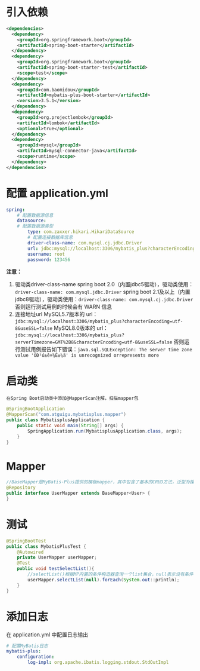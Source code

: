# 引入依赖
```xml
<dependencies>
  <dependency>
    <groupId>org.springframework.boot</groupId>
    <artifactId>spring-boot-starter</artifactId>
  </dependency>
  <dependency>
    <groupId>org.springframework.boot</groupId>
    <artifactId>spring-boot-starter-test</artifactId>
    <scope>test</scope>
  </dependency>
  <dependency>
    <groupId>com.baomidou</groupId>
    <artifactId>mybatis-plus-boot-starter</artifactId>
    <version>3.5.1</version>
  </dependency>
  <dependency>
    <groupId>org.projectlombok</groupId>
    <artifactId>lombok</artifactId>
    <optional>true</optional>
  </dependency>
  <dependency>
    <groupId>mysql</groupId>
    <artifactId>mysql-connector-java</artifactId>
    <scope>runtime</scope>
  </dependency>
</dependencies>
```
# 配置 application.yml
```yaml
spring:
	# 配置数据源信息
	datasource:
	# 配置数据源类型
		type: com.zaxxer.hikari.HikariDataSource
		# 配置连接数据库信息
		driver-class-name: com.mysql.cj.jdbc.Driver
		url: jdbc:mysql://localhost:3306/mybatis_plus?characterEncoding=utf-8&useSSL=false
		username: root
		password: 123456
```
**注意：**

1. 驱动类driver-class-name
spring boot 2.0（内置jdbc5驱动），驱动类使用：`driver-class-name: com.mysql.jdbc.Driver`
spring boot 2.1及以上（内置jdbc8驱动），驱动类使用：`driver-class-name: com.mysql.cj.jdbc.Driver` 否则运行测试用例的时候会有 WARN 信息
2. 连接地址url
MySQL5.7版本的 url：`jdbc:mysql://localhost:3306/mybatis_plus?characterEncoding=utf-8&useSSL=false` MySQL8.0版本的 url：`jdbc:mysql://localhost:3306/mybatis_plus?serverTimezone=GMT%2B8&characterEncoding=utf-8&useSSL=false` 否则运行测试用例报告如下错误：`java.sql.SQLException: The server time zone value 'ÖÐ¹ú±ê×¼Ê±¼ä' is unrecognized orrepresents more`
# 启动类
	在Spring Boot启动类中添加@MapperScan注解，扫描mapper包
```java
@SpringBootApplication
@MapperScan("com.atguigu.mybatisplus.mapper")
public class MybatisplusApplication {
    public static void main(String[] args) {
        SpringApplication.run(MybatisplusApplication.class, args);
    }
}
```
# Mapper
```java
//BaseMapper是MyBatis-Plus提供的模板mapper，其中包含了基本的CRUD方法，泛型为操作的实体类型
@Repository
public interface UserMapper extends BaseMapper<User> {
}
```
# 测试
```java
@SpringBootTest
public class MybatisPlusTest {
	@Autowired
	private UserMapper userMapper;
	@Test
	public void testSelectList(){
		//selectList()根据MP内置的条件构造器查询一个list集合，null表示没有条件，即查询所有
		userMapper.selectList(null).forEach(System.out::println);
	}
}
```
# 添加日志
在 application.yml 中配置日志输出
```yaml
# 配置MyBatis日志
mybatis-plus:
	configuration:
		log-impl: org.apache.ibatis.logging.stdout.StdOutImpl
```
